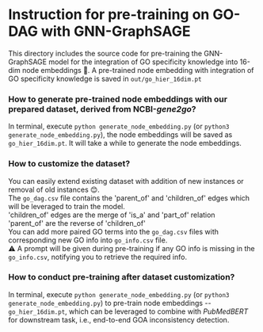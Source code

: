 
# Instruction for pre-training on GO-DAG with GNN-GraphSAGE

This directory includes the source code for pre-training the GNN-GraphSAGE model for the integration of GO specificity knowledge into 16-dim node embeddings 🤖️. A pre-trained node embedding with integration of GO specificity knowledge is saved in `out/go_hier_16dim.pt`

### How to generate pre-trained node embeddings with our prepared dataset, derived from NCBI-*gene2go*?

In terminal, execute `python generate_node_embedding.py` (or `python3 generate_node_embedding.py`), the node embeddings will be saved as `go_hier_16dim.pt`. It will take a while to generate the node embeddings.

### How to customize the dataset?
You can easily extend existing dataset with addition of new instances or removal of old instances 😊.\
The `go_dag.csv` file contains the 'parent_of' and 'children_of' edges which will be leveraged to train the model.\
'children_of' edges are the merge of 'is_a' and 'part_of' relation\
'parent_of' are the reverse of 'children_of'\
You can add more paired GO terms into the `go_dag.csv` files with corresponding new GO info into `go_info.csv` file.\
⚠️ A prompt will be given during pre-training if any GO info is missing in the `go_info.csv`, notifying you to retrieve the required info.

### How to conduct pre-training after dataset customization?
In terminal, execute `python generate_node_embedding.py` (or `python3 generate_node_embedding.py`) to pre-train node embeddings -- `go_hier_16dim.pt`, which can be leveraged to combine with *PubMedBERT* for downstream task, i.e., end-to-end GOA inconsistency detection.